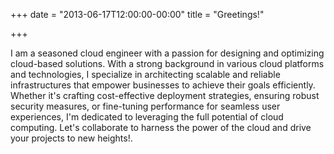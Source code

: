 +++
date = "2013-06-17T12:00:00-00:00"
title = "Greetings!"

+++

I am a seasoned cloud engineer with a passion for designing and optimizing cloud-based solutions. With a strong background in various cloud platforms and technologies, I specialize in architecting scalable and reliable infrastructures that empower businesses to achieve their goals efficiently. Whether it's crafting cost-effective deployment strategies, ensuring robust security measures, or fine-tuning performance for seamless user experiences, I'm dedicated to leveraging the full potential of cloud computing. Let's collaborate to harness the power of the cloud and drive your projects to new heights!.
